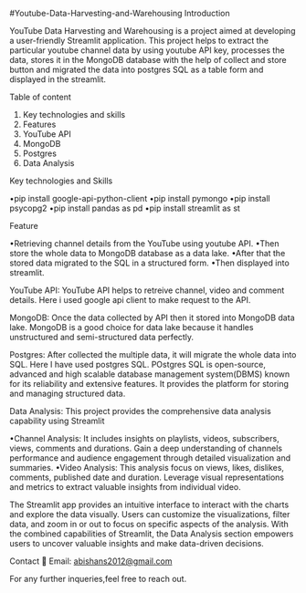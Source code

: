 #Youtube-Data-Harvesting-and-Warehousing
Introduction

YouTube Data Harvesting and Warehousing is a project aimed at developing a user-friendly Streamlit application. This project helps to extract the particular youtube channel data by using youtube API key, processes the data, stores it in the MongoDB database with the help of collect and store button and migrated the data into postgres SQL as a table form and displayed in the streamlit. 

Table of content

1.	Key technologies and skills
2.	Features
3.	YouTube API
4.	MongoDB
5.	Postgres
6.	Data Analysis

Key technologies and Skills

•pip install google-api-python-client
•pip install pymongo
•pip install psycopg2
•pip install pandas as pd
•pip install streamlit as st

Feature

•Retrieving channel details from the YouTube using youtube API.
•Then store the whole data to MongoDB database as a data lake. 
•After that the stored data migrated to the SQL in a structured form. 
•Then displayed into streamlit.

YouTube API:
YouTube API helps to retreive channel, video and comment details. Here i used google api client to make request to the API.

MongoDB:
Once the data collected by API then it stored into MongoDB data lake.
MongoDB is a good choice for data lake because it handles unstructured and semi-structured data perfectly.

Postgres:
After collected the multiple data, it will migrate the whole data into SQL. Here I have used postgres SQL.
POstgres SQL is open-source, advanced and high scalable database management system(DBMS) known for its reliability and extensive features.
It provides the platform for storing and managing structured data.

Data Analysis:
This project provides the comprehensive data analysis capability using Streamlit

•Channel Analysis: It includes insights on playlists, videos, subscribers, views, comments and durations. Gain a deep understanding of channels performance and audience engagement through detailed visualization and summaries.
•Video Analysis: This analysis focus on views, likes, dislikes, comments, published date and duration. Leverage visual representations and metrics to extract valuable insights from individual video.

The Streamlit app provides an intuitive interface to interact with the charts and explore the data visually. Users can customize the visualizations, filter data, and zoom in or out to focus on specific aspects of the analysis.
With the combined capabilities of Streamlit, the Data Analysis section empowers users to uncover valuable insights and make data-driven decisions.

Contact
📧 Email: abishans2012@gmail.com 

For any further inqueries,feel free to reach out.
